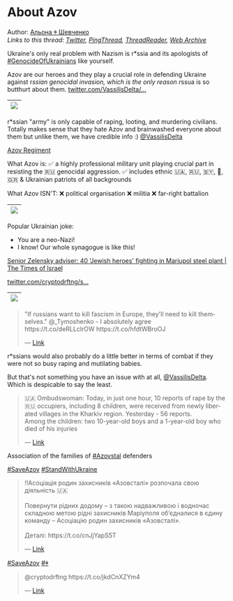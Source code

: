 # About Azov

Author: [Альона ꑭ Шевченко](https://twitter.com/cryptodrftng)  
*Links to this thread: [Twitter](https://twitter.com/cryptodrftng/status/1528052948223369216), [PingThread](https://pingthread.com/thread/1528052948223369216), [ThreadReader](https://threadreaderapp.com/thread/1528052948223369216.html), [Web Archive](https://web.archive.org/web/*/https://twitter.com/cryptodrftng/status/1528052948223369216)*

Ukraine's only real problem with Nazism is r*ssia and its apologists of [#GenocideOfUkrainians](https://twitter.com/hashtag/GenocideOfUkrainians) like yourself.

Azov are our heroes and they play a crucial role in defending Ukraine against r*ssian genocidal invasion, which is the only reason r*ssua is so butthurt about them.  [twitter.com/VassilisDelta/…](https://twitter.com/VassilisDelta/status/1528040002655031296)

| [![](https://pbs.twimg.com/media/FTS8DobXwAAgULD.jpg)](https://pbs.twimg.com/media/FTS8DobXwAAgULD.jpg) |
| :-: |

r*ssian "army" is only capable of raping, looting, and murdering civilians. Totally makes sense that they hate Azov and brainwashed everyone about them but unlike them, we have credible info :) [@VassilisDelta](https://twitter.com/VassilisDelta) 

[Azov Regiment](https://www.notion.so/ukraine-dao/Azov-Regiment-c3349aa74a7d470b866b134606bc46b4)

What Azov is:
✅ a highly professional military unit playing crucial part in resisting the 🇷🇺 genocidal aggression. 
✅ includes ethnic 🇺🇦, 🇷🇺, 🇧🇾, 🏴󠁧󠁢󠁥󠁮󠁧󠁿, 🇬🇷 & Ukrainian patriots of all backgrounds 

What Azov ISN'T:
❌ political organisation 
❌ militia 
❌ far-right battalion

| [![](https://pbs.twimg.com/media/FTS8ELYWUAIaSl5.jpg)](https://pbs.twimg.com/media/FTS8ELYWUAIaSl5.jpg) |
| :-: |

Popular Ukrainian joke:
- You are a neo-Nazi!
- I know! Our whole synagogue is like this!

[Senior Zelensky adviser: 40 'Jewish heroes' fighting in Mariupol steel plant | The Times of Israel](https://www.timesofisrael.com/senior-zelensky-adviser-40-jewish-heroes-fighting-in-mariupol-steel-plant/amp/)

[twitter.com/cryptodrftng/s…](https://twitter.com/cryptodrftng/status/1527497258035462146?s=21&t=q4jZsCsi-I8l2UxE_4gVVg)

| [![](https://pbs.twimg.com/media/FTS9Y5TWQAEd3S2.jpg)](https://pbs.twimg.com/media/FTS9Y5TWQAEd3S2.jpg) |
| :-: |

<blockquote class="twitter-tweet">
    <p lang="en" dir="ltr">
    &#34;If russians want to kill fascism in Europe, they&#39;ll need to kill themselves.&#34; @_Tymoshenko - I absolutely agree<br />
    https://t.co/deRLLclrOW https://t.co/hfdtWBroOJ<br />
    </p>
    &mdash; <a href="https://twitter.com/cryptodrftng/status/1527497258035462146">Link</a>
</blockquote>

r*ssians would also probably do a little better in terms of combat if they were not so busy raping and mutilating babies. 

But that's not something you have an issue with at all, [@VassilisDelta](https://twitter.com/VassilisDelta). Which is despicable to say the least.

<blockquote class="twitter-tweet">
    <p lang="en" dir="ltr">
    🇺🇦 Ombudswoman: Today, in just one hour, 10 reports of rape by the 🇷🇺 occupiers, including 8 children, were received from newly liberated villages in the Kharkiv region. Yesterday - 56 reports.<br />
    Among the children: two 10-year-old boys and a 1-year-old boy who died of his injuries<br />
    </p>
    &mdash; <a href="https://twitter.com/DefenceU/status/1527370688398405642">Link</a>
</blockquote>

Association of the families of [#Azovstal](https://twitter.com/hashtag/Azovstal) defenders

[#SaveAzov](https://twitter.com/hashtag/SaveAzov) [#StandWithUkraine](https://twitter.com/hashtag/StandWithUkraine)

<blockquote class="twitter-tweet">
    <p lang="en" dir="ltr">
    ‼️Асоціація родин захисників «Азовсталі» розпочала свою діяльність 🇺🇦<br />
    <br />
    Повернути рідних додому – з такою надважливою і водночас складною метою рідні захисників Маріуполя об‘єдналися в єдину команду – Асоціацію родин захисників «Азовсталі».<br />
    <br />
    Деталі: https://t.co/cnJjYapS5T<br />
    </p>
    &mdash; <a href="https://twitter.com/AzovstalFam/status/1531927311527845888">Link</a>
</blockquote>

[#SaveAzov](https://twitter.com/hashtag/SaveAzov) [#ꑭ](https://twitter.com/hashtag/%EA%91%AD)

<blockquote class="twitter-tweet">
    <p lang="en" dir="ltr">
    @cryptodrftng https://t.co/jkdCnXZYm4<br />
    </p>
    &mdash; <a href="https://twitter.com/NatallkaUKR/status/1529255665604116480">Link</a>
</blockquote>
